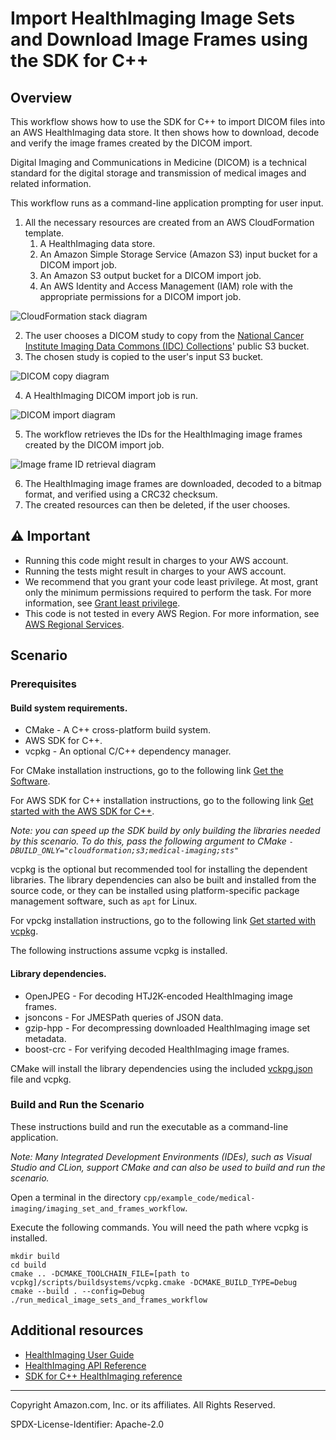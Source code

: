 # Import HealthImaging Image Sets and Download Image Frames using the SDK for C++

## Overview

This workflow shows how to use the SDK for C++ to import DICOM files into
an AWS HealthImaging data store. It then shows how to download, decode and verify the image
frames created by the DICOM import.

Digital Imaging and Communications in Medicine (DICOM) is a technical standard for the digital storage and transmission of medical images and related information.

This workflow runs as a command-line application prompting for user input.

1. All the necessary resources are created from an AWS CloudFormation template.
   1. A HealthImaging data store.
   2. An Amazon Simple Storage Service (Amazon S3) input bucket for a DICOM import job.
   3. An Amazon S3 output bucket for a DICOM import job.
   4. An AWS Identity and Access Management (IAM) role with the appropriate permissions for a DICOM import job.

![CloudFormation stack diagram](../../../../workflows/healthimaging_image_sets/.images/cfn_stack.png)

2. The user chooses a DICOM study to copy from the [National Cancer Institute Imaging Data Commons (IDC) Collections](https://registry.opendata.aws/nci-imaging-data-commons/)' public S3 bucket.
3. The chosen study is copied to the user's input S3 bucket.

![DICOM copy diagram](../../../../workflows/healthimaging_image_sets/.images/copy_dicom.png)

4. A HealthImaging DICOM import job is run.

![DICOM import diagram](../../../../workflows/healthimaging_image_sets/.images/dicom_import.png)

5. The workflow retrieves the IDs for the HealthImaging image frames created by the DICOM import job.

![Image frame ID retrieval diagram](../../../../workflows/healthimaging_image_sets/.images/get_image_frame_ids.png)

6. The HealthImaging image frames are downloaded, decoded to a bitmap format, and verified using a CRC32 checksum.
7. The created resources can then be deleted, if the user chooses.

## ⚠ Important

* Running this code might result in charges to your AWS account.
* Running the tests might result in charges to your AWS account.
* We recommend that you grant your code least privilege. At most, grant only the minimum permissions required to perform the task. For more information, see [Grant least privilege](https://docs.aws.amazon.com/IAM/latest/UserGuide/best-practices.html#grant-least-privilege).
* This code is not tested in every AWS Region. For more information, see [AWS Regional Services](https://aws.amazon.com/about-aws/global-infrastructure/regional-product-services).

## Scenario

### Prerequisites

#### Build system requirements.

* CMake - A C++ cross-platform build system.
* AWS SDK for C++.
* vcpkg - An optional C/C++ dependency manager.

For CMake installation instructions, go to the following link [Get the Software](https://cmake.org/download/).

For AWS SDK for C++ installation instructions, go to the following link [Get started with the AWS SDK for C++](https://docs.aws.amazon.com/sdk-for-cpp/v1/developer-guide/getting-started.html).

*Note: you can speed up the SDK build by only building the libraries needed by this scenario. To do this, pass the following argument to CMake `-DBUILD_ONLY="cloudformation;s3;medical-imaging;sts"`*

vcpkg is the optional but recommended tool for installing the dependent libraries. The library dependencies can also be built and installed from the source code, or they can be installed using platform-specific package management software, such as `apt` for Linux.

For vpckg installation instructions, go to the following link [Get started with vcpkg](https://vcpkg.io/en/getting-started).

The following instructions assume vcpkg is installed.


#### Library dependencies.

* OpenJPEG - For decoding HTJ2K-encoded HealthImaging image frames.
* jsoncons - For JMESPath queries of JSON data.
* gzip-hpp - For decompressing downloaded HealthImaging image set metadata.
* boost-crc - For verifying decoded HealthImaging image frames.

CMake will install the library dependencies using the included [vckpg.json](vcpkg.json) file and vcpkg.


### Build and Run the Scenario

These instructions build and run the executable as a command-line application.

*Note: Many Integrated Development Environments (IDEs), such as Visual Studio and CLion, support CMake and can also be used to build and run the scenario.*

Open a terminal in the directory `cpp/example_code/medical-imaging/imaging_set_and_frames_workflow`.

Execute the following commands. You will need the path where vcpkg is installed.

```shell
mkdir build
cd build
cmake .. -DCMAKE_TOOLCHAIN_FILE=[path to vcpkg]/scripts/buildsystems/vcpkg.cmake -DCMAKE_BUILD_TYPE=Debug
cmake --build . --config=Debug
./run_medical_image_sets_and_frames_workflow
```


## Additional resources

* [HealthImaging User Guide](https://docs.aws.amazon.com/healthimaging/latest/devguide/what-is.html)
* [HealthImaging API Reference](https://docs.aws.amazon.com/healthimaging/latest/APIReference/Welcome.html)
* [SDK for C++ HealthImaging reference](https://sdk.amazonaws.com/cpp/api/LATEST/aws-cpp-sdk-medical-imaging/html/annotated.html)

---

Copyright Amazon.com, Inc. or its affiliates. All Rights Reserved.

SPDX-License-Identifier: Apache-2.0